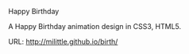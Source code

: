Happy Birthday

A Happy Birthday animation design in CSS3, HTML5.

URL: http://milittle.github.io/birth/

